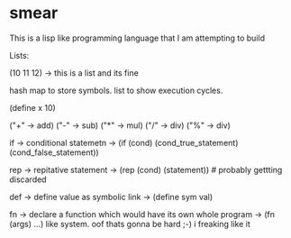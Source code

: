 # smear

This is a lisp like programming language that I am attempting to build

Lists:

(10 11 12) -> this is a list and its fine

hash map to store symbols.
list to show execution cycles.

(define x 10)

("+" -> add)
("-" -> sub)
("*" -> mul)
("/" -> div)
("%" -> div)

if  -> conditional statemetn -> (if (cond)
				(cond_true_statement)
				(cond_false_statement))

rep -> repitative statement -> (rep (cond) (statement)) 	# probably gettting discarded

def -> define value as symbolic link -> (define sym val) 

fn  -> declare a function which would have its own whole program   -> (fn (args) ...)
       like system. oof thats gonna be hard ;-) i freaking like it
